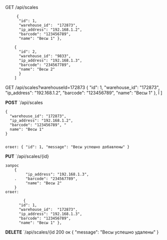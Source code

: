 
GET /api/scales
```[ 
     { 
      "id": 1,
      "warehouse_id":  "172873", 
      "ip_address": "192.168.1.2", 
      "barcode": "123456789", 
      "name": "Весы 1" }, 

    { 
      "id": 2, 
      "warehouse_id": "9833", 
      "ip_address": "192.168.1.3", 
      "barcode": "234567789", 
      "name": "Весы 2" 
      } 
    ]
```

GET /api/scales?warehouseId=172873
     { 
      "id": 1,
      "warehouse_id":  "172873", 
      "ip_address": "192.168.1.2", 
      "barcode": "123456789", 
      "name": "Весы 1" }, Ï
    ]


**POST** `/api/scales
```
{ 
  "warehouse_id": "172873", 
  "ip_address": "192.168.1.2", 
  "barcode": "123456789", "
  name": "Весы 1" 
}


ответ: { "id": 1, "message": "Весы успешно добавлены" }
```

**PUT** `/api/scales/{id}
```
запрос
	{ 
         "ip_address": "192.168.1.3",   
    .    "barcode": "234567789",  
         "name": "Весы 2" 
	}
ответ: 

        { 
      "id": 1,
      "warehouse_id":  "172873", 
      "ip_address": "192.168.1.3", 
      "barcode": "123456789", 
      "name": "Весы 1" }, 

```

**DELETE** `/api/scales/{id
200 ок
{ "message": "Весы успешно удалены" }